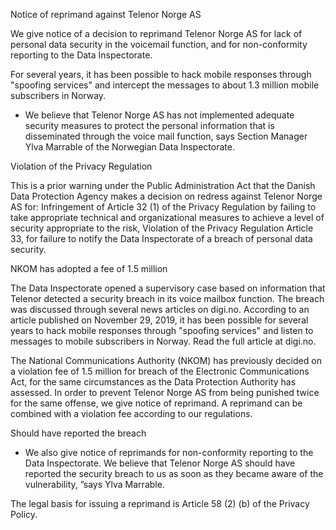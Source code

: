 Notice of reprimand against Telenor Norge AS

We give notice of a decision to reprimand Telenor Norge AS for lack of personal data security in the voicemail function, and for non-conformity reporting to the Data Inspectorate.

For several years, it has been possible to hack mobile responses through "spoofing services" and intercept the messages to about 1.3 million mobile subscribers in Norway.
- We believe that Telenor Norge AS has not implemented adequate security measures to protect the personal information that is disseminated through the voice mail function, says Section Manager Ylva Marrable of the Norwegian Data Inspectorate.

Violation of the Privacy Regulation

This is a prior warning under the Public Administration Act that the Danish Data Protection Agency makes a decision on redress against Telenor Norge AS for:
Infringement of Article 32 (1) of the Privacy Regulation by failing to take appropriate technical and organizational measures to achieve a level of security appropriate to the risk,
Violation of the Privacy Regulation Article 33, for failure to notify the Data Inspectorate of a breach of personal data security.

NKOM has adopted a fee of 1.5 million

The Data Inspectorate opened a supervisory case based on information that Telenor detected a security breach in its voice mailbox function. The breach was discussed through several news articles on digi.no. According to an article published on November 29, 2019, it has been possible for several years to hack mobile responses through "spoofing services" and listen to messages to mobile subscribers in Norway. Read the full article at digi.no.

The National Communications Authority (NKOM) has previously decided on a violation fee of 1.5 million for breach of the Electronic Communications Act, for the same circumstances as the Data Protection Authority has assessed. In order to prevent Telenor Norge AS from being punished twice for the same offense, we give notice of reprimand. A reprimand can be combined with a violation fee according to our regulations.

Should have reported the breach

- We also give notice of reprimands for non-conformity reporting to the Data Inspectorate. We believe that Telenor Norge AS should have reported the security breach to us as soon as they became aware of the vulnerability, ”says Ylva Marrable.

The legal basis for issuing a reprimand is Article 58 (2) (b) of the Privacy Policy.
